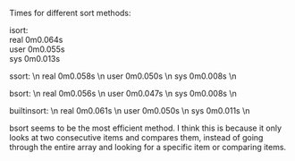 Times for different sort methods:

isort:					<br>
real	0m0.064s			<br>
user	0m0.055s			<br>
sys	0m0.013s			<br>

ssort:					\n
real	0m0.058s			\n
user	0m0.050s			\n
sys	0m0.008s			\n

bsort:					\n
real	0m0.056s			\n
user	0m0.047s			\n
sys	0m0.008s			\n

builtinsort:				\n
real	0m0.061s			\n
user	0m0.050s			\n
sys	0m0.011s			\n

bsort seems to be the most efficient method. I think this is because it only looks at two consecutive items and compares them, instead of going through the entire array and looking for a specific item or comparing items.

